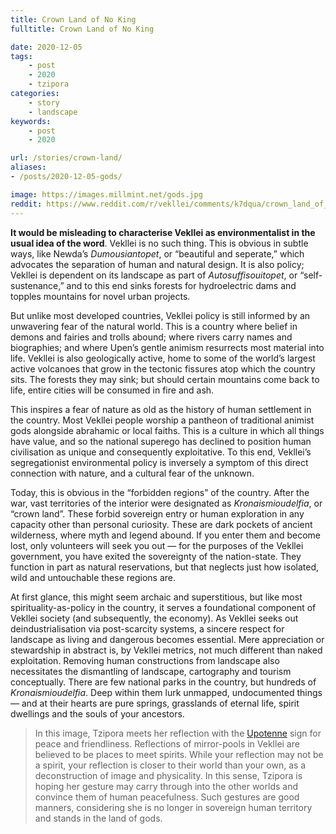 ```yaml
---
title: Crown Land of No King
fulltitle: Crown Land of No King

date: 2020-12-05
tags:
    - post
    - 2020
    - tzipora
categories:
    - story
    - landscape
keywords:
    - post
    - 2020

url: /stories/crown-land/
aliases:
- /posts/2020-12-05-gods/

image: https://images.millmint.net/gods.jpg
reddit: https://www.reddit.com/r/vekllei/comments/k7dqua/crown_land_of_no_king_veklleis_landscape_of_gods/
---
```


**It would be misleading to characterise Vekllei as environmentalist in the usual idea of the word**. Vekllei is no such thing. This is obvious in subtle ways, like Newda’s *Dumousiantopet*, or “beautiful and seperate,” which advocates the separation of human and natural design. It is also policy; Vekllei is dependent on its landscape as part of *Autosuffisouitopet*, or “self-sustenance,” and to this end sinks forests for hydroelectric dams and topples mountains for novel urban projects.

But unlike most developed countries, Vekllei policy is still informed by an unwavering fear of the natural world. This is a country where belief in demons and fairies and trolls abound; where rivers carry names and biographies; and where Upen’s gentle animism resurrects most material into life. Vekllei is also geologically active, home to some of the world’s largest active volcanoes that grow in the tectonic fissures atop which the country sits. The forests they may sink; but should certain mountains come back to life, entire cities will be consumed in fire and ash.

This inspires a fear of nature as old as the history of human settlement in the country. Most Vekllei people worship a pantheon of traditional animist gods alongside abrahamic or local faiths. This is a culture in which all things have value, and so the national superego has declined to position human civilisation as unique and consequently exploitative. To this end, Vekllei’s segregationist environmental policy is inversely a symptom of this direct connection with nature, and a cultural fear of the unknown.

Today, this is obvious in the “forbidden regions” of the country. After the war, vast territories of the interior were designated as *Kronaismioudelfia*, or “crown land”. These forbid sovereign entry or human exploration in any capacity other than personal curiosity. These are dark pockets of ancient wilderness, where myth and legend abound. If you enter them and become lost, only volunteers will seek you out — for the purposes of the Vekllei government, you have exited the sovereignty of the nation-state. They function in part as natural reservations, but that neglects just how isolated, wild and untouchable these regions are.

At first glance, this might seem archaic and superstitious, but like most spirituality-as-policy in the country, it serves a foundational component of Vekllei society (and subsequently, the economy). As Vekllei seeks out deindustrialisation via post-scarcity systems, a sincere respect for landscape as living and dangerous becomes essential. Mere appreciation or stewardship in abstract is, by Vekllei metrics, not much different than naked exploitation. Removing human constructions from landscape also necessitates the dismantling of landscape, cartography and tourism conceptually. There are few national parks in the country, but hundreds of *Kronaismioudelfia*. Deep within them lurk unmapped, undocumented things — and at their hearts are pure springs, grasslands of eternal life, spirit dwellings and the souls of your ancestors.

>In this image, Tzipora meets her reflection with the [Upotenne](/factbook/society/culture/language/#6-upotenne) sign for peace and friendliness. Reflections of mirror-pools in Vekllei are believed to be places to meet spirits. While your reflection may not be a spirit, your reflection is closer to their world than your own, as a deconstruction of image and physicality. In this sense, Tzipora is hoping her gesture may carry through into the other worlds and convince them of human peacefulness. Such gestures are good manners, considering she is no longer in sovereign human territory and stands in the land of gods.
